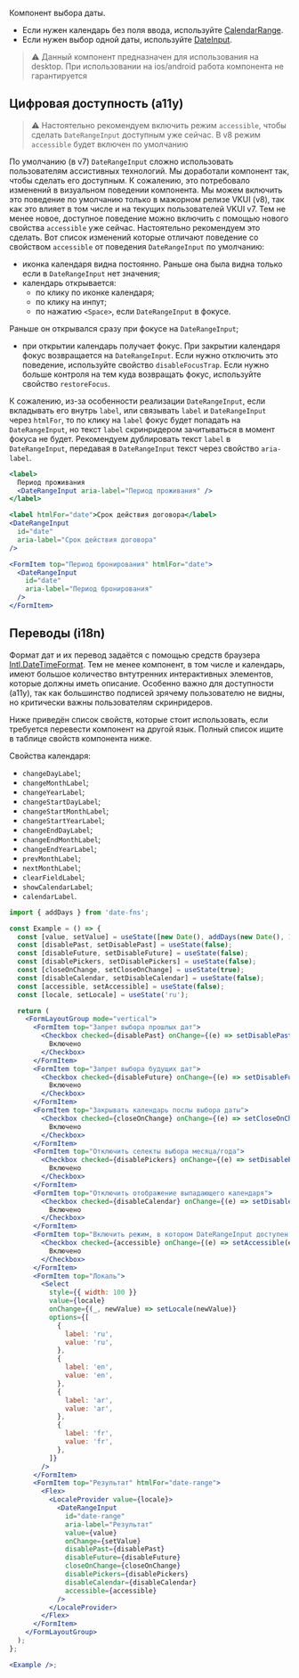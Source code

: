 Компонент выбора даты.

- Если нужен календарь без поля ввода, используйте [CalendarRange](#!/CalendarRange).
- Если нужен выбор одной даты, используйте [DateInput](#!/DateInput).

> ⚠️ Данный компонент предназначен для использования на desktop. При использовании на ios/android работа компонента не гарантируется

## Цифровая доступность (a11y)

> ⚠️ Настоятельно рекомендуем включить режим `accessible`, чтобы сделать `DateRangeInput` доступным уже сейчас. В v8 режим `accessible` будет включен по умолчанию

По умолчанию (в v7) `DateRangeInput` сложно использовать пользователям ассистивных технологий.
Мы доработали компонент так, чтобы сделать его доступным. К сожалению, это потребовало изменений в визуальном поведении компонента. Мы можем включить это поведение по умолчанию только в мажорном релизе VKUI (v8), так как это влияет в том числе и на текущих пользователей VKUI v7.
Тем не менее новое, доступное поведение можно включить с помощью нового свойства `accessible` уже сейчас. Настоятельно рекомендуем это сделать.
Вот список изменений которые отличают поведение со свойством `accessible` от поведения `DateRangeInput` по умолчанию:

- иконка календаря видна постоянно. Раньше она была видна только если в `DateRangeInput` нет значения;
- календарь открывается:
  - по клику по иконке календаря;
  - по клику на инпут;
  - по нажатию `<Space>`, если `DateRangeInput` в фокусе.

Раньше он открывался сразу при фокусе на `DateRangeInput`;

- при открытии календарь получает фокус. При закрытии календаря фокус возвращается на `DateRangeInput`.
  Если нужно отключить это поведение, используйте свойство `disableFocusTrap`. Если нужно
  больше контроля на тем куда возвращать фокус, используйте свойство `restoreFocus`.

К сожалению, из-за особенности реализации `DateRangeInput`, если вкладывать его внутрь `label`, или связывать `label` и `DateRangeInput` через `htmlFor`, то по клику на `label` фокус будет попадать на `DateRangeInput`, но текст `label` скринридером зачитываться в момент фокуса не будет.
Рекомендуем дублировать текст `label` в `DateRangeInput`, передавая в `DateRangeInput` текст через свойство `aria-label`.

```jsx static
<label>
  Период проживания
  <DateRangeInput aria-label="Период проживания" />
</label>

<label htmlFor="date">Срок действия договора</label>
<DateRangeInput
  id="date"
  aria-label="Срок действия договора"
/>

<FormItem top="Период бронирования" htmlFor="date">
  <DateRangeInput
    id="date"
    aria-label="Период бронирования"
  />
</FormItem>
```

## Переводы (i18n)

Формат дат и их перевод задаётся с помощью средств браузера [Intl.DateTimeFormat](https://developer.mozilla.org/en-US/docs/Web/JavaScript/Reference/Global_Objects/Intl/DateTimeFormat). Тем не менее компонент, в том числе и календарь, имеют большое количество внтутренних интерактивных элементов, которые должны иметь описание.
Особенно важно для доступности (a11y), так как большинство подписей зрячему пользователю не видны, но критически важны пользователям скринридеров.

Ниже приведён список свойств, которые стоит использовать, если требуется перевести компонент на другой язык. Полный список ищите в таблице свойств компонента ниже.

Свойства календаря:

- `changeDayLabel`;
- `changeMonthLabel`;
- `changeYearLabel`;
- `changeStartDayLabel`;
- `changeStartMonthLabel`;
- `changeStartYearLabel`;
- `changeEndDayLabel`;
- `changeEndMonthLabel`;
- `changeEndYearLabel`;
- `prevMonthLabel`;
- `nextMonthLabel`;
- `clearFieldLabel`;
- `showCalendarLabel`;
- `calendarLabel`.

```jsx { "props": { "layout": false, "iframe": false } }
import { addDays } from 'date-fns';

const Example = () => {
  const [value, setValue] = useState([new Date(), addDays(new Date(), 10)]);
  const [disablePast, setDisablePast] = useState(false);
  const [disableFuture, setDisableFuture] = useState(false);
  const [disablePickers, setDisablePickers] = useState(false);
  const [closeOnChange, setCloseOnChange] = useState(true);
  const [disableCalendar, setDisableCalendar] = useState(false);
  const [accessible, setAccessible] = useState(false);
  const [locale, setLocale] = useState('ru');

  return (
    <FormLayoutGroup mode="vertical">
      <FormItem top="Запрет выбора прошлых дат">
        <Checkbox checked={disablePast} onChange={(e) => setDisablePast(e.target.checked)}>
          Включено
        </Checkbox>
      </FormItem>
      <FormItem top="Запрет выбора будущих дат">
        <Checkbox checked={disableFuture} onChange={(e) => setDisableFuture(e.target.checked)}>
          Включено
        </Checkbox>
      </FormItem>
      <FormItem top="Закрывать календарь послы выбора даты">
        <Checkbox checked={closeOnChange} onChange={(e) => setCloseOnChange(e.target.checked)}>
          Включено
        </Checkbox>
      </FormItem>
      <FormItem top="Отключить селекты выбора месяца/года">
        <Checkbox checked={disablePickers} onChange={(e) => setDisablePickers(e.target.checked)}>
          Включено
        </Checkbox>
      </FormItem>
      <FormItem top="Отключить отображение выпадающего календаря">
        <Checkbox checked={disableCalendar} onChange={(e) => setDisableCalendar(e.target.checked)}>
          Включено
        </Checkbox>
      </FormItem>
      <FormItem top="Включить режим, в котором DateRangeInput доступен для ассистивных технологий">
        <Checkbox checked={accessible} onChange={(e) => setAccessible(e.target.checked)}>
          Включено
        </Checkbox>
      </FormItem>
      <FormItem top="Локаль">
        <Select
          style={{ width: 100 }}
          value={locale}
          onChange={(_, newValue) => setLocale(newValue)}
          options={[
            {
              label: 'ru',
              value: 'ru',
            },
            {
              label: 'en',
              value: 'en',
            },
            {
              label: 'ar',
              value: 'ar',
            },
            {
              label: 'fr',
              value: 'fr',
            },
          ]}
        />
      </FormItem>
      <FormItem top="Результат" htmlFor="date-range">
        <Flex>
          <LocaleProvider value={locale}>
            <DateRangeInput
              id="date-range"
              aria-label="Результат"
              value={value}
              onChange={setValue}
              disablePast={disablePast}
              disableFuture={disableFuture}
              closeOnChange={closeOnChange}
              disablePickers={disablePickers}
              disableCalendar={disableCalendar}
              accessible={accessible}
            />
          </LocaleProvider>
        </Flex>
      </FormItem>
    </FormLayoutGroup>
  );
};

<Example />;
```
